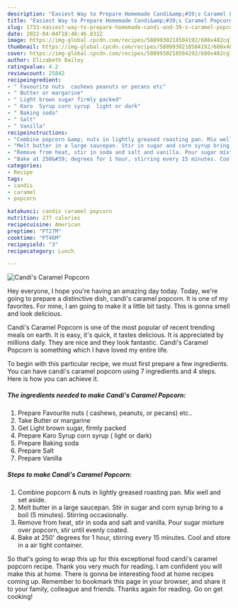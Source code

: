 ```yaml
---
description: "Easiest Way to Prepare Homemade Candi&amp;#39;s Caramel Popcorn"
title: "Easiest Way to Prepare Homemade Candi&amp;#39;s Caramel Popcorn"
slug: 1733-easiest-way-to-prepare-homemade-candi-and-39-s-caramel-popcorn
date: 2022-04-04T18:40:46.831Z
image: https://img-global.cpcdn.com/recipes/5809930218504192/680x482cq70/candis-caramel-popcorn-recipe-main-photo.jpg
thumbnail: https://img-global.cpcdn.com/recipes/5809930218504192/680x482cq70/candis-caramel-popcorn-recipe-main-photo.jpg
cover: https://img-global.cpcdn.com/recipes/5809930218504192/680x482cq70/candis-caramel-popcorn-recipe-main-photo.jpg
author: Elizabeth Bailey
ratingvalue: 4.2
reviewcount: 25842
recipeingredient:
- " Favourite nuts  cashews peanuts or pecans etc"
- " Butter or margarine"
- " Light brown sugar firmly packed"
- " Karo  Syrup corn syrup  light or dark"
- " Baking soda"
- " Salt"
- " Vanilla"
recipeinstructions:
- "Combine popcorn &amp; nuts in lightly greased roasting pan. Mix well and set aside."
- "Melt butter in a large saucepan. Stir in sugar and corn syrup bring to a boil (5 minutes). Stirring occasionally."
- "Remove from heat, stir in soda and salt and vanilla. Pour sugar mixture over popcorn, stir until evenly coated."
- "Bake at 250&#39; degrees for 1 hour, stirring every 15 minutes. Cool and store in a air tight container."
categories:
- Recipe
tags:
- candis
- caramel
- popcorn

katakunci: candis caramel popcorn 
nutrition: 277 calories
recipecuisine: American
preptime: "PT27M"
cooktime: "PT46M"
recipeyield: "3"
recipecategory: Lunch

---
```



![Candi&#39;s Caramel Popcorn](https://img-global.cpcdn.com/recipes/5809930218504192/680x482cq70/candis-caramel-popcorn-recipe-main-photo.jpg)

Hey everyone, I hope you're having an amazing day today. Today, we're going to prepare a distinctive dish, candi&#39;s caramel popcorn. It is one of my favorites. For mine, I am going to make it a little bit tasty. This is gonna smell and look delicious.



Candi&#39;s Caramel Popcorn is one of the most popular of recent trending meals on earth. It is easy, it's quick, it tastes delicious. It is appreciated by millions daily. They are nice and they look fantastic. Candi&#39;s Caramel Popcorn is something which I have loved my entire life.


To begin with this particular recipe, we must first prepare a few ingredients. You can have candi&#39;s caramel popcorn using 7 ingredients and 4 steps. Here is how you can achieve it.

<!--inarticleads1-->

##### The ingredients needed to make Candi&#39;s Caramel Popcorn:

1. Prepare  Favourite nuts ( cashews, peanuts, or pecans) etc..
1. Take  Butter or margarine
1. Get  Light brown sugar, firmly packed
1. Prepare  Karo  Syrup corn syrup ( light or dark)
1. Prepare  Baking soda
1. Prepare  Salt
1. Prepare  Vanilla




<!--inarticleads2-->

##### Steps to make Candi&#39;s Caramel Popcorn:

1. Combine popcorn &amp; nuts in lightly greased roasting pan. Mix well and set aside.
1. Melt butter in a large saucepan. Stir in sugar and corn syrup bring to a boil (5 minutes). Stirring occasionally.
1. Remove from heat, stir in soda and salt and vanilla. Pour sugar mixture over popcorn, stir until evenly coated.
1. Bake at 250&#39; degrees for 1 hour, stirring every 15 minutes. Cool and store in a air tight container.




So that's going to wrap this up for this exceptional food candi&#39;s caramel popcorn recipe. Thank you very much for reading. I am confident you will make this at home. There is gonna be interesting food at home recipes coming up. Remember to bookmark this page in your browser, and share it to your family, colleague and friends. Thanks again for reading. Go on get cooking!
